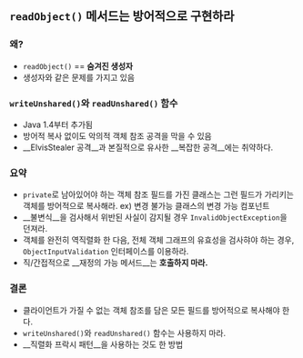## `readObject()` 메서드는 방어적으로 구현하라

### 왜?

- `readObject()` == __숨겨진 생성자__
- 생성자와 같은 문제를 가지고 있음 

### `writeUnshared()`와 `readUnshared()` 함수

- Java 1.4부터 추가됨
- 방어적 복사 없이도 악의적 객체 참조 공격을 막을 수 있음
- __ElvisStealer 공격__과 본질적으로 유사한 __복잡한 공격__에는 취약하다. 

### 요약

- `private`로 남아있어야 하는 객체 참조 필드를 가진 클래스는 그런 필드가 가리키는 객체를 방어적으로 복사해라.
  ex) 변경 불가능 클래스의 변경 가능 컴포넌트
- __불변식__을 검사해서 위반된 사실이 감지될 경우 `InvalidObjectException`을 던져라.
- 객체를 완전히 역직렬화 한 다음, 전체 객체 그래프의 유효성을 검사햐야 하는 경우,
  `ObjectInputValidation` 인터페이스를 이용하라.
- 직/간접적으로 __재정의 가능 메서드__는 __호출하지 마라.__

### 결론

-  클라이언트가 가질 수 없는 객체 참조를 담은 모든 필드를 방어적으로 복사해야 한다.
- `writeUnshared()`와 `readUnshared()` 함수는 사용하지 마라.
- __직렬화 프락시 패턴__을 사용하는 것도 한 방법